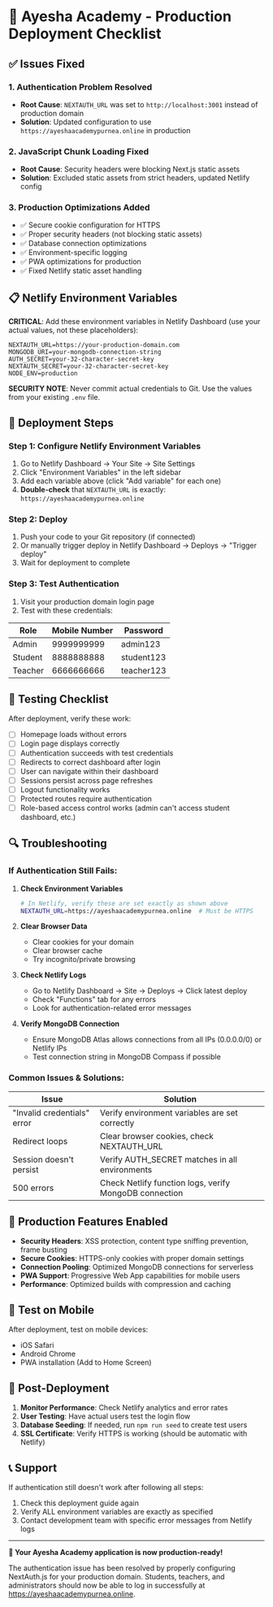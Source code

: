 # 🚀 Ayesha Academy - Production Deployment Checklist

## ✅ Issues Fixed

### 1. **Authentication Problem Resolved**
- **Root Cause**: `NEXTAUTH_URL` was set to `http://localhost:3001` instead of production domain
- **Solution**: Updated configuration to use `https://ayeshaacademypurnea.online` in production

### 2. **JavaScript Chunk Loading Fixed**
- **Root Cause**: Security headers were blocking Next.js static assets
- **Solution**: Excluded static assets from strict headers, updated Netlify config

### 3. **Production Optimizations Added**
- ✅ Secure cookie configuration for HTTPS
- ✅ Proper security headers (not blocking static assets)
- ✅ Database connection optimizations
- ✅ Environment-specific logging
- ✅ PWA optimizations for production
- ✅ Fixed Netlify static asset handling

## 📋 Netlify Environment Variables

**CRITICAL**: Add these environment variables in Netlify Dashboard (use your actual values, not these placeholders):

```
NEXTAUTH_URL=https://your-production-domain.com
MONGODB_URI=your-mongodb-connection-string
AUTH_SECRET=your-32-character-secret-key
NEXTAUTH_SECRET=your-32-character-secret-key
NODE_ENV=production
```

**SECURITY NOTE**: Never commit actual credentials to Git. Use the values from your existing `.env` file.

## 🔧 Deployment Steps

### Step 1: Configure Netlify Environment Variables
1. Go to Netlify Dashboard → Your Site → Site Settings
2. Click "Environment Variables" in the left sidebar
3. Add each variable above (click "Add variable" for each one)
4. **Double-check** that `NEXTAUTH_URL` is exactly: `https://ayeshaacademypurnea.online`

### Step 2: Deploy
1. Push your code to your Git repository (if connected)
2. Or manually trigger deploy in Netlify Dashboard → Deploys → "Trigger deploy"
3. Wait for deployment to complete

### Step 3: Test Authentication
1. Visit your production domain login page
2. Test with these credentials:

| Role    | Mobile Number | Password    |
|---------|---------------|-------------|
| Admin   | 9999999999    | admin123    |
| Student | 8888888888    | student123  |
| Teacher | 6666666666    | teacher123  |

## 🧪 Testing Checklist

After deployment, verify these work:

- [ ] Homepage loads without errors
- [ ] Login page displays correctly
- [ ] Authentication succeeds with test credentials
- [ ] Redirects to correct dashboard after login
- [ ] User can navigate within their dashboard
- [ ] Sessions persist across page refreshes
- [ ] Logout functionality works
- [ ] Protected routes require authentication
- [ ] Role-based access control works (admin can't access student dashboard, etc.)

## 🔍 Troubleshooting

### If Authentication Still Fails:

1. **Check Environment Variables**
   ```bash
   # In Netlify, verify these are set exactly as shown above
   NEXTAUTH_URL=https://ayeshaacademypurnea.online  # Must be HTTPS
   ```

2. **Clear Browser Data**
   - Clear cookies for your domain
   - Clear browser cache
   - Try incognito/private browsing

3. **Check Netlify Logs**
   - Go to Netlify Dashboard → Site → Deploys → Click latest deploy
   - Check "Functions" tab for any errors
   - Look for authentication-related error messages

4. **Verify MongoDB Connection**
   - Ensure MongoDB Atlas allows connections from all IPs (0.0.0.0/0) or Netlify IPs
   - Test connection string in MongoDB Compass if possible

### Common Issues & Solutions:

| Issue | Solution |
|-------|----------|
| "Invalid credentials" error | Verify environment variables are set correctly |
| Redirect loops | Clear browser cookies, check NEXTAUTH_URL |
| Session doesn't persist | Verify AUTH_SECRET matches in all environments |
| 500 errors | Check Netlify function logs, verify MongoDB connection |

## 🎯 Production Features Enabled

- **Security Headers**: XSS protection, content type sniffing prevention, frame busting
- **Secure Cookies**: HTTPS-only cookies with proper domain settings
- **Connection Pooling**: Optimized MongoDB connections for serverless
- **PWA Support**: Progressive Web App capabilities for mobile users
- **Performance**: Optimized builds with compression and caching

## 📱 Test on Mobile

After deployment, test on mobile devices:
- iOS Safari
- Android Chrome
- PWA installation (Add to Home Screen)

## 🚀 Post-Deployment

1. **Monitor Performance**: Check Netlify analytics and error rates
2. **User Testing**: Have actual users test the login flow
3. **Database Seeding**: If needed, run `npm run seed` to create test users
4. **SSL Certificate**: Verify HTTPS is working (should be automatic with Netlify)

## 📞 Support

If authentication still doesn't work after following all steps:

1. Check this deployment guide again
2. Verify ALL environment variables are exactly as specified
3. Contact development team with specific error messages from Netlify logs

---

**🎉 Your Ayesha Academy application is now production-ready!**

The authentication issue has been resolved by properly configuring NextAuth.js for your production domain. Students, teachers, and administrators should now be able to log in successfully at https://ayeshaacademypurnea.online.